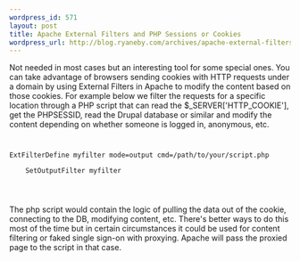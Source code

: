 ```yaml
--- 
wordpress_id: 571
layout: post
title: Apache External Filters and PHP Sessions or Cookies
wordpress_url: http://blog.ryaneby.com/archives/apache-external-filters-and-php-sessions-or-cookies/
---
```

Not needed in most cases but an interesting tool for some special ones. You can take advantage of browsers sending cookies with HTTP requests under a domain by using External Filters in Apache to modify the content based on those cookies. For example below we filter the requests for a specific location through a PHP script that can read the $_SERVER['HTTP_COOKIE'], get the PHPSESSID, read the Drupal database or similar and modify the content depending on whether someone is logged in, anonymous, etc. 

<code>
<pre>
ExtFilterDefine myfilter mode=output cmd=/path/to/your/script.php
<Location /locationfoo>
    SetOutputFilter myfilter
</Location>
</pre>
</code>


The php script would contain the logic of pulling the data out of the cookie, connecting to the DB, modifying content, etc. There's better ways to do this most of the time but in certain circumstances it could be used for content filtering or faked single sign-on with proxying. Apache will pass the proxied page to the script in that case.
